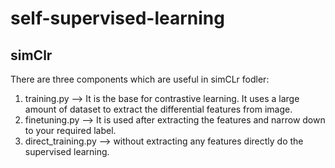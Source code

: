 # self-supervised-learning

## simClr
There are three components which are useful in simCLr fodler:
1. training.py --> It is the base for contrastive learning. It uses a large amount of dataset to extract the differential features from image.
2. finetuning.py --> It is used after extracting the features and narrow down to your required label.
3. direct_training.py --> without extracting any features directly do the supervised learning.
